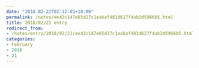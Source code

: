 ```yaml
---
date: "2018-02-22T02:12:01+10:00"
permalink: /notes/ee42c147e85d27c1eabaf481d627f4ab2d5966b5.html
title: 2018/02/21 entry
redirect_from:
- /notes/entry/2018/02/21/ee42c147e85d27c1eabaf481d627f4ab2d5966b5.html
categories:
- February
- 2018
- 21
---
```

